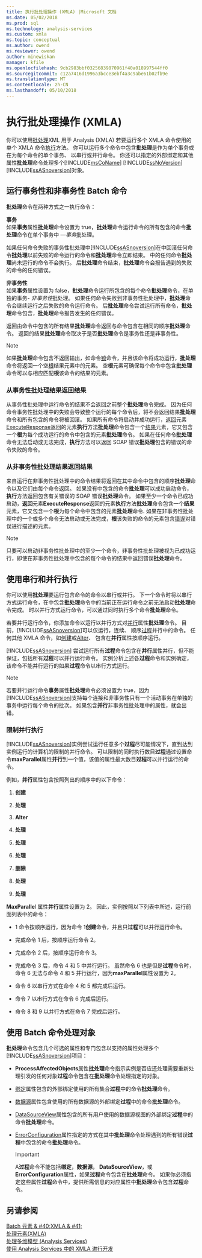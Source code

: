 ```yaml
---
title: 执行批处理操作 (XMLA) |Microsoft 文档
ms.date: 05/02/2018
ms.prod: sql
ms.technology: analysis-services
ms.custom: xmla
ms.topic: conceptual
ms.author: owend
ms.reviewer: owend
author: minewiskan
manager: kfile
ms.openlocfilehash: 9cb2983bbf03256839870961f40a018997544ff0
ms.sourcegitcommit: c12a7416d1996a3bcce3ebf4a3c9abe61b02fb9e
ms.translationtype: MT
ms.contentlocale: zh-CN
ms.lasthandoff: 05/10/2018
---
```

# <a name="performing-batch-operations-xmla"></a>执行批处理操作 (XMLA)
  你可以使用[批处理](../../analysis-services/xmla/xml-elements-commands/batch-element-xmla.md)XML 用于 Analysis (XMLA) 若要运行多个 XMLA 命令使用的单个 XMLA 命令[执行](../../analysis-services/xmla/xml-elements-methods-execute.md)方法。 你可以运行多个命令中包含**批处理**是作为单个事务或在为每个命令的单个事务、 以串行或并行命令。 你还可以指定的外部绑定和其他属性**批处理**命令处理多个[!INCLUDE[msCoName](../../includes/msconame-md.md)] [!INCLUDE[ssNoVersion](../../includes/ssnoversion-md.md)] [!INCLUDE[ssASnoversion](../../includes/ssasnoversion-md.md)]对象。  
  
## <a name="running-transactional-and-nontransactional-batch-commands"></a>运行事务性和非事务性 Batch 命令  
 **批处理**命令在两种方式之一执行命令：  
  
 **事务**  
 如果**事务**属性**批处理**命令设置为 true，**批处理**命令运行命令的所有包含的命令**批处理**命令在单个事务中 —*事务*批处理。  
  
 如果任何命令失败的事务性批处理中[!INCLUDE[ssASnoversion](../../includes/ssasnoversion-md.md)]在中回滚任何命令**批处理**以前失败的命令运行的命令和**批处理**命令立即结束。 中的任何命令**批处理**尚未运行的命令不会执行。 后**批处理**命令结束，**批处理**命令会报告遇到的失败的命令的任何错误。  
  
 **非事务性**  
 如果**事务**属性设置为 false，**批处理**命令运行所包含的每个命令**批处理**命令，在单独的事务- *非事务性*批处理。 如果任何命令失败到非事务性批处理中，**批处理**命令会继续运行之后失败的命令运行命令。 后**批处理**命令尝试运行所有命令，**批处理**命令包含，**批处理**命令报告发生的任何错误。  
  
 返回由命令中包含的所有结果**批处理**命令返回与命令包含在相同的顺序**批处理**命令。 返回的结果**批处理**命令取决于是否**批处理**命令是事务性还是非事务性。  
  
> [!NOTE]  
>  如果**批处理**命令包含不返回输出，如命令[锁](../../analysis-services/xmla/xml-elements-commands/lock-element-xmla.md)命令，并且该命令将成功运行，**批处理**命令将返回一个空[根](../../analysis-services/xmla/xml-elements-properties/root-element-xmla.md)结果元素中的元素。 空**根**元素可确保每个命令中包含**批处理**命令可以与相应匹配**根**该命令的结果的元素。  
  
### <a name="returning-results-from-transactional-batch-results"></a>从事务性批处理结果返回结果  
 从事务性批处理中运行命令的结果不会返回之前整个**批处理**命令完成。 因为任何命令事务性批处理中的失败会导致整个运行的每个命令后，将不会返回结果**批处理**命令和所有包含的命令将被回滚。 如果所有命令将启动并成功运行，[返回](../../analysis-services/xmla/xml-elements-properties/return-element-xmla.md)元素[ExecuteResponse](../../analysis-services/xmla/xml-elements-objects-executeresponse.md)返回的元素**执行**方法**批处理**命令包含一个[结果](../../analysis-services/xmla/xml-elements-properties/results-element-xmla.md)元素，它又包含一个**根**为每个成功运行的命令中包含的元素**批处理**命令。 如果在任何命令**批处理**命令无法启动或无法完成，**执行**方法可以返回 SOAP 错误**批处理**包含的错误的命令失败的命令。  
  
### <a name="returning-results-from-nontransactional-batch-results"></a>从非事务性批处理结果返回结果  
 来自运行在非事务性批处理中的命令结果将返回在其中命令中包含的顺序**批处理**命令以及它们由每个命令返回。 如果没有中包含的命令**批处理**可以成功启动命令，**执行**方法返回包含有关错误的 SOAP 错误**批处理**命令。 如果至少一个命令已成功启动，**返回**元素**ExecuteResponse**返回的元素**执行**方法**批处理**命令包含一个**结果**元素，它又包含一个**根**为每个命令中包含的元素**批处理**命令. 如果在非事务性批处理中的一个或多个命令无法启动或无法完成，**根**该失败的命令的元素包含[错误](../../analysis-services/xmla/xml-elements-properties/error-element-xmla.md)对错误进行描述的元素。  
  
> [!NOTE]  
>  只要可以启动非事务性批处理中的至少一个命令，非事务性批处理被视为已成功运行，即使在非事务性批处理中包含的每个命令的结果中返回错误**批处理**命令。  
  
## <a name="using-serial-and-parallel-execution"></a>使用串行和并行执行  
 你可以使用**批处理**要运行包含命令的命令以串行或并行。 下一个命令时将以串行方式运行命令，在中包含**批处理**命令中的当前正在运行命令之前无法启动**批处理**命令完成。 时以并行方式运行命令，可以通过同时执行多个命令**批处理**命令。  
  
 若要并行运行命令，你添加命令以运行以并行方式对[并行](../../analysis-services/xmla/xml-elements-properties/parallel-element-xmla.md)属性**批处理**命令。 目前，[!INCLUDE[ssASnoversion](../../includes/ssasnoversion-md.md)]可以仅运行，连续、 顺序[过程](../../analysis-services/xmla/xml-elements-commands/process-element-xmla.md)并行中的命令。 任何其他 XMLA 命令，如[创建](../../analysis-services/xmla/xml-elements-commands/create-element-xmla.md)或[Alter](../../analysis-services/xmla/xml-elements-commands/alter-element-xmla.md)、 包含在**并行**属性按顺序运行。  
  
 [!INCLUDE[ssASnoversion](../../includes/ssasnoversion-md.md)] 尝试运行所有**过程**命令包含在**并行**属性并行，但不能保证，包括所有**过程**可以并行运行命令。 实例分析上述各**过程**命令和实例确定，该命令不能并行运行的如果**过程**命令以串行方式运行。  
  
> [!NOTE]  
>  若要并行运行命令**事务**属性**批处理**命令必须设置为 true，因为[!INCLUDE[ssASnoversion](../../includes/ssasnoversion-md.md)]支持每个连接和非事务性只有一个活动事务在单独的事务中运行每个命令的批次。 如果包含**并行**非事务性批处理中的属性，就会出错。  
  
### <a name="limiting-parallel-execution"></a>限制并行执行  
 [!INCLUDE[ssASnoversion](../../includes/ssasnoversion-md.md)]实例尝试运行任意多个**过程**尽可能情况下，直到达到实例运行的计算机的限制的并行命令。 可以限制的同时执行数目**过程**通过设置命令**maxParallel**属性**并行**到一个值，该值的属性最大数目**过程**可以并行运行的命令。  
  
 例如，**并行**属性包含按照列出的顺序中的以下命令：  
  
1.  **创建**  
  
2.  **处理**  
  
3.  **Alter**  
  
4.  **处理**  
  
5.  **处理**  
  
6.  **处理**  
  
7.  **删除**  
  
8.  **处理**  
  
9. **处理**  
  
 **MaxParalle**l 属性**并行**属性设置为 2。 因此，实例按照以下列表中所述，运行前面列表中的命令：  
  
-   1 命令按顺序运行，因为命令 1**创建**命令，并且只**过程**可以并行运行命令。  
  
-   完成命令 1 后，按顺序运行命令 2。  
  
-   完成命令 2 后，按顺序运行命令 3。  
  
-   完成命令 3 后，命令 4 和 5 中并行运行。 虽然命令 6 也是但是**过程**命令时，命令 6 无法与命令 4 和 5 并行运行，因为**maxParallel**属性设置为 2。  
  
-   命令 6 以串行方式在命令 4 和 5 都完成后运行。  
  
-   命令 7 以串行方式在命令 6 完成后运行。  
  
-   命令 8 和 9 以并行方式在命令 7 完成后运行。  
  
## <a name="using-the-batch-command-to-process-objects"></a>使用 Batch 命令处理对象  
 **批处理**命令包含几个可选的属性和专门包含以支持的属性处理多个[!INCLUDE[ssASnoversion](../../includes/ssasnoversion-md.md)]项目：  
  
-   **ProcessAffectedObjects**属性**批处理**命令指示实例是否应还处理需要重新处理引发的任何对象**过程**命令包含在**批处理**命令处理指定的对象。  
  
-   [绑定](../../analysis-services/xmla/xml-elements-properties/bindings-element-xmla.md)属性包含的外部绑定使用的所有集合**过程**中的命令**批处理**命令。  
  
-   [数据源](../../analysis-services/xmla/xml-elements-properties/datasource-element-xmla.md)属性包含使用的所有数据源的外部绑定**过程**中的命令**批处理**命令。  
  
-   [DataSourceView](../../analysis-services/xmla/xml-elements-properties/datasourceview-element-xmla.md)属性包含的所有用户使用的数据源视图的外部绑定**过程**中的命令**批处理**命令。  
  
-   [ErrorConfiguration](../../analysis-services/xmla/xml-elements-properties/errorconfiguration-element-xmla.md)属性指定的方式在其中**批处理**命令处理遇到的所有错误**过程**中包含的命令**批处理**命令。  
  
    > [!IMPORTANT]  
    >  A**过程**命令不能包括**绑定**，**数据源**， **DataSourceView**，或**ErrorConfiguration**属性，如果**过程**命令包含在**批处理**命令。 如果你必须指定这些属性**过程**命令中，提供所需信息的对应属性中**批处理**命令包含**过程**命令。  
  
## <a name="see-also"></a>另请参阅  
 [Batch 元素 & #40;XMLA & #41;](../../analysis-services/xmla/xml-elements-commands/batch-element-xmla.md)   
 [处理元素&#40;XMLA&#41;](../../analysis-services/xmla/xml-elements-commands/process-element-xmla.md)   
 [处理多维模型 (Analysis Services)](../../analysis-services/multidimensional-models/processing-a-multidimensional-model-analysis-services.md)   
 [使用 Analysis Services 中的 XMLA 进行开发](../../analysis-services/multidimensional-models-scripting-language-assl-xmla/developing-with-xmla-in-analysis-services.md)  
  
  

